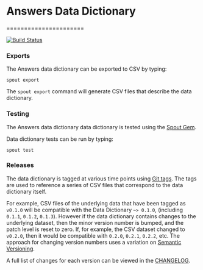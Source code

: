 # Answers Data Dictionary
======================

[![Build Status](https://app.travis-ci.com/nsrr/answers-data-dictionary.svg?branch=master)](https://app.travis-ci.com/nsrr/answers-data-dictionary)


### Exports

The Answers data dictionary can be exported to CSV by typing:

```
spout export
```

The `spout export` command will generate CSV files that describe the data
dictionary.


### Testing

The Answers data dictionary data dictionary is tested using the
[Spout Gem](https://github.com/sleepepi/spout).

Data dictionary tests can be run by typing:

```
spout test
```


### Releases

The data dictionary is tagged at various time points using
[Git tags](http://git-scm.com/book/en/Git-Basics-Tagging). The tags are used to
reference a series of CSV files that correspond to the data dictionary itself.

For example, CSV files of the underlying data that have been tagged as `v0.1.0`
will be compatible with the Data Dictionary `~> 0.1.0`,
(including `0.1.1`, `0.1.2`, `0.1.3`). However if the data dictionary contains
changes to the underlying dataset, then the minor version number is bumped, and
the patch level is reset to zero. If, for example, the CSV dataset changed to
`v0.2.0`, then it would be compatible with `0.2.0`, `0.2.1`, `0.2.2`, etc. The
approach for changing version numbers uses a variation on
[Semantic Versioning](http://semver.org).

A full list of changes for each version can be viewed in the
[CHANGELOG](https://github.com/nsrr/answers-data-dictionary/blob/master/CHANGELOG.md).
